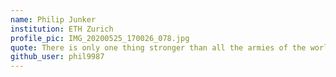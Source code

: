 ```yaml
---
name: Philip Junker
institution: ETH Zurich
profile_pic: IMG_20200525_170026_078.jpg
quote: There is only one thing stronger than all the armies of the world: and that is an idea whose time has come.
github_user: phil9987
---
```

